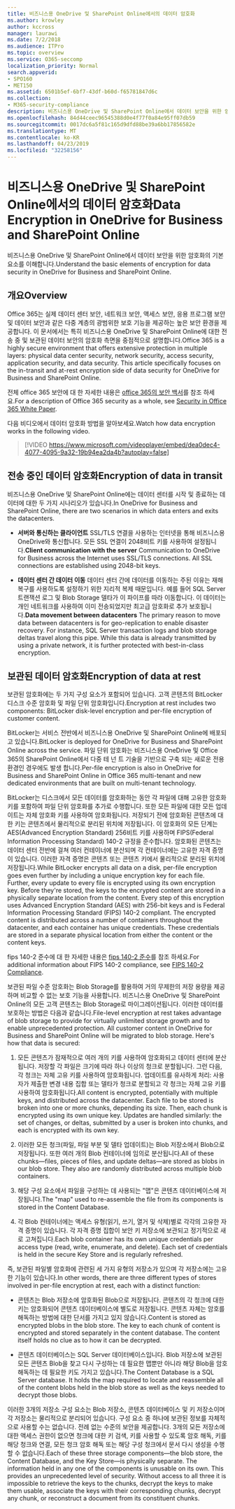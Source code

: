 ```yaml
---
title: 비즈니스용 OneDrive 및 SharePoint Online에서의 데이터 암호화
ms.author: krowley
author: kccross
manager: laurawi
ms.date: 7/2/2018
ms.audience: ITPro
ms.topic: overview
ms.service: O365-seccomp
localization_priority: Normal
search.appverid:
- SPO160
- MET150
ms.assetid: 6501b5ef-6bf7-43df-b60d-f65781847d6c
ms.collection:
- M365-security-compliance
description: 비즈니스용 OneDrive 및 SharePoint Online에서 데이터 보안을 위한 암호화의 기본 요소를 이해합니다.
ms.openlocfilehash: 84d44ceec96545388d0e4f77f0a84e95ff07db59
ms.sourcegitcommit: 0017dc6a5f81c165d9dfd88be39a6bb17856582e
ms.translationtype: MT
ms.contentlocale: ko-KR
ms.lasthandoff: 04/23/2019
ms.locfileid: "32258156"
---
```

# <a name="data-encryption-in-onedrive-for-business-and-sharepoint-online"></a><span data-ttu-id="4be7d-103">비즈니스용 OneDrive 및 SharePoint Online에서의 데이터 암호화</span><span class="sxs-lookup"><span data-stu-id="4be7d-103">Data Encryption in OneDrive for Business and SharePoint Online</span></span>

<span data-ttu-id="4be7d-104">비즈니스용 OneDrive 및 SharePoint Online에서 데이터 보안을 위한 암호화의 기본 요소를 이해합니다.</span><span class="sxs-lookup"><span data-stu-id="4be7d-104">Understand the basic elements of encryption for data security in OneDrive for Business and SharePoint Online.</span></span>
  
## <a name="overview"></a><span data-ttu-id="4be7d-105">개요</span><span class="sxs-lookup"><span data-stu-id="4be7d-105">Overview</span></span>

<span data-ttu-id="4be7d-p101">Office 365는 실제 데이터 센터 보안, 네트워크 보안, 액세스 보안, 응용 프로그램 보안 및 데이터 보안과 같은 다중 계층의 광범위한 보호 기능을 제공하는 높은 보안 환경을 제공합니다. 이 문서에서는 특히 비즈니스용 OneDrive 및 SharePoint Online에 대한 전송 중 및 보관된 데이터 보안의 암호화 측면을 중점적으로 설명합니다.</span><span class="sxs-lookup"><span data-stu-id="4be7d-p101">Office 365 is a highly secure environment that offers extensive protection in multiple layers: physical data center security, network security, access security, application security, and data security. This article specifically focuses on the in-transit and at-rest encryption side of data security for OneDrive for Business and SharePoint Online.</span></span>
  
<span data-ttu-id="4be7d-108">전체 office 365 보안에 대 한 자세한 내용은 [office 365의 보안 백서](https://go.microsoft.com/fwlink/p/?LinkId=270895)를 참조 하세요.</span><span class="sxs-lookup"><span data-stu-id="4be7d-108">For a description of Office 365 security as a whole, see [Security in Office 365 White Paper](https://go.microsoft.com/fwlink/p/?LinkId=270895).</span></span>
  
<span data-ttu-id="4be7d-109">다음 비디오에서 데이터 암호화 방법을 알아보세요.</span><span class="sxs-lookup"><span data-stu-id="4be7d-109">Watch how data encryption works in the following video.</span></span>
  
> [!VIDEO https://www.microsoft.com/videoplayer/embed/dea0dec4-4077-4095-9a32-19b94ea2da4b?autoplay=false]
  
## <a name="encryption-of-data-in-transit"></a><span data-ttu-id="4be7d-110">전송 중인 데이터 암호화</span><span class="sxs-lookup"><span data-stu-id="4be7d-110">Encryption of data in transit</span></span>

<span data-ttu-id="4be7d-111">비즈니스용 OneDrive 및 SharePoint Online에는 데이터 센터를 시작 및 종료하는 데이터에 대한 두 가지 시나리오가 있습니다.</span><span class="sxs-lookup"><span data-stu-id="4be7d-111">In OneDrive for Business and SharePoint Online, there are two scenarios in which data enters and exits the datacenters.</span></span>
  
- <span data-ttu-id="4be7d-p102">**서버와 통신하는 클라이언트** SSL/TLS 연결을 사용하는 인터넷을 통해 비즈니스용 OneDrive와 통신합니다. 모든 SSL 연결이 2048비트 키를 사용하여 설정됩니다.</span><span class="sxs-lookup"><span data-stu-id="4be7d-p102">**Client communication with the server** Communication to OneDrive for Business across the Internet uses SSL/TLS connections. All SSL connections are established using 2048-bit keys.</span></span>

- <span data-ttu-id="4be7d-p103">**데이터 센터 간 데이터 이동** 데이터 센터 간에 데이터를 이동하는 주된 이유는 재해 복구를 사용하도록 설정하기 위한 지리적 복제 때문입니다. 예를 들어 SQL Server 트랜잭션 로그 및 Blob Storage 델타가 이 파이프를 따라 이동합니다. 이 데이터는 개인 네트워크를 사용하여 이미 전송되었지만 최고급 암호화로 추가 보호됩니다.</span><span class="sxs-lookup"><span data-stu-id="4be7d-p103">**Data movement between datacenters** The primary reason to move data between datacenters is for geo-replication to enable disaster recovery. For instance, SQL Server transaction logs and blob storage deltas travel along this pipe. While this data is already transmitted by using a private network, it is further protected with best-in-class encryption.</span></span> 

## <a name="encryption-of-data-at-rest"></a><span data-ttu-id="4be7d-117">보관된 데이터 암호화</span><span class="sxs-lookup"><span data-stu-id="4be7d-117">Encryption of data at rest</span></span>

<span data-ttu-id="4be7d-118">보관된 암호화에는 두 가지 구성 요소가 포함되어 있습니다. 고객 콘텐츠의 BitLocker 디스크 수준 암호화 및 파일 단위 암호화입니다.</span><span class="sxs-lookup"><span data-stu-id="4be7d-118">Encryption at rest includes two components: BitLocker disk-level encryption and per-file encryption of customer content.</span></span>
  
<span data-ttu-id="4be7d-119">BitLocker는 서비스 전반에서 비즈니스용 OneDrive 및 SharePoint Online에 배포되고 있습니다.</span><span class="sxs-lookup"><span data-stu-id="4be7d-119">BitLocker is deployed for OneDrive for Business and SharePoint Online across the service.</span></span> <span data-ttu-id="4be7d-120">파일 단위 암호화는 비즈니스용 OneDrive 및 Office 365의 SharePoint Online에서 다중 테 넌 트 기술을 기반으로 구축 되는 새로운 전용 환경인 경우에도 발생 합니다.</span><span class="sxs-lookup"><span data-stu-id="4be7d-120">Per-file encryption is also in OneDrive for Business and SharePoint Online in Office 365 multi-tenant and new dedicated environments that are built on multi-tenant technology.</span></span>
  
<span data-ttu-id="4be7d-p105">BitLocker는 디스크에서 모든 데이터를 암호화하는 동안 각 파일에 대해 고유한 암호화 키를 포함하여 파일 단위 암호화를 추가로 수행합니다. 또한 모든 파일에 대한 모든 업데이트는 자체 암호화 키를 사용하여 암호화됩니다. 저장되기 전에 암호화된 콘텐츠에 대한 키는 콘텐츠에서 물리적으로 분리된 위치에 저장됩니다. 이 암호화의 모든 단계는 AES(Advanced Encryption Standard) 256비트 키를 사용하며 FIPS(Federal Information Processing Standard) 140-2 규정을 준수합니다. 암호화된 콘텐츠는 데이터 센터 전반에 걸쳐 여러 컨테이너에 분산되며 각 컨테이너에는 고유한 자격 증명이 있습니다. 이러한 자격 증명은 콘텐츠 또는 콘텐츠 키에서 물리적으로 분리된 위치에 저장됩니다.</span><span class="sxs-lookup"><span data-stu-id="4be7d-p105">While BitLocker encrypts all data on a disk, per-file encryption goes even further by including a unique encryption key for each file. Further, every update to every file is encrypted using its own encryption key. Before they're stored, the keys to the encrypted content are stored in a physically separate location from the content. Every step of this encryption uses Advanced Encryption Standard (AES) with 256-bit keys and is Federal Information Processing Standard (FIPS) 140-2 compliant. The encrypted content is distributed across a number of containers throughout the datacenter, and each container has unique credentials. These credentials are stored in a separate physical location from either the content or the content keys.</span></span>
  
<span data-ttu-id="4be7d-127">fips 140-2 준수에 대 한 자세한 내용은 [fips 140-2 준수](https://go.microsoft.com/fwlink/?LinkId=517625)를 참조 하세요.</span><span class="sxs-lookup"><span data-stu-id="4be7d-127">For additional information about FIPS 140-2 compliance, see [FIPS 140-2 Compliance](https://go.microsoft.com/fwlink/?LinkId=517625).</span></span>
  
<span data-ttu-id="4be7d-p106">보관된 파일 수준 암호화는 Blob Storage를 활용하여 거의 무제한의 저장 용량을 제공하며 비교할 수 없는 보호 기능을 사용합니다. 비즈니스용 OneDrive 및 SharePoint Online의 모든 고객 콘텐츠는 Blob Storage로 마이그레이션됩니다. 이러한 데이터를 보호하는 방법은 다음과 같습니다.</span><span class="sxs-lookup"><span data-stu-id="4be7d-p106">File-level encryption at rest takes advantage of blob storage to provide for virtually unlimited storage growth and to enable unprecedented protection. All customer content in OneDrive for Business and SharePoint Online will be migrated to blob storage. Here's how that data is secured:</span></span>
  
1. <span data-ttu-id="4be7d-p107">모든 콘텐츠가 잠재적으로 여러 개의 키를 사용하여 암호화되고 데이터 센터에 분산됩니다. 저장할 각 파일은 크기에 따라 하나 이상의 청크로 분할됩니다. 그런 다음, 각 청크는 자체 고유 키를 사용하여 암호화됩니다. 업데이트를 유사하게 처리: 사용자가 제출한 변경 내용 집합 또는 델타가 청크로 분할되고 각 청크는 자체 고유 키를 사용하여 암호화됩니다.</span><span class="sxs-lookup"><span data-stu-id="4be7d-p107">All content is encrypted, potentially with multiple keys, and distributed across the datacenter. Each file to be stored is broken into one or more chunks, depending its size. Then, each chunk is encrypted using its own unique key. Updates are handled similarly: the set of changes, or deltas, submitted by a user is broken into chunks, and each is encrypted with its own key.</span></span>

2. <span data-ttu-id="4be7d-p108">이러한 모든 청크(파일, 파일 부분 및 델타 업데이트)는 Blob 저장소에서 Blob으로 저장됩니다. 또한 여러 개의 Blob 컨테이너에 임의로 분산됩니다.</span><span class="sxs-lookup"><span data-stu-id="4be7d-p108">All of these chunks—files, pieces of files, and update deltas—are stored as blobs in our blob store. They also are randomly distributed across multiple blob containers.</span></span>

3. <span data-ttu-id="4be7d-137">해당 구성 요소에서 파일을 구성하는 데 사용되는 "맵"은 콘텐츠 데이터베이스에 저장됩니다.</span><span class="sxs-lookup"><span data-stu-id="4be7d-137">The "map" used to re-assemble the file from its components is stored in the Content Database.</span></span>

4. <span data-ttu-id="4be7d-p109">각 Blob 컨테이너에는 액세스 유형(읽기, 쓰기, 열거 및 삭제)별로 각각의 고유한 자격 증명이 있습니다. 각 자격 증명 집합이 보안 키 저장소에 보관되고 정기적으로 새로 고쳐집니다.</span><span class="sxs-lookup"><span data-stu-id="4be7d-p109">Each blob container has its own unique credentials per access type (read, write, enumerate, and delete). Each set of credentials is held in the secure Key Store and is regularly refreshed.</span></span>

<span data-ttu-id="4be7d-140">즉, 보관된 파일별 암호화에 관련된 세 가지 유형의 저장소가 있으며 각 저장소에는 고유한 기능이 있습니다.</span><span class="sxs-lookup"><span data-stu-id="4be7d-140">In other words, there are three different types of stores involved in per-file encryption at rest, each with a distinct function:</span></span>
  
- <span data-ttu-id="4be7d-p110">콘텐츠는 Blob 저장소에 암호화된 Blob으로 저장됩니다. 콘텐츠의 각 청크에 대한 키는 암호화되어 콘텐츠 데이터베이스에 별도로 저장됩니다. 콘텐츠 자체는 암호를 해독하는 방법에 대한 단서를 가지고 있지 않습니다.</span><span class="sxs-lookup"><span data-stu-id="4be7d-p110">Content is stored as encrypted blobs in the blob store. The key to each chunk of content is encrypted and stored separately in the content database. The content itself holds no clue as to how it can be decrypted.</span></span>

- <span data-ttu-id="4be7d-p111">콘텐츠 데이터베이스는 SQL Server 데이터베이스입니다. Blob 저장소에 보관된 모든 콘텐츠 Blob을 찾고 다시 구성하는 데 필요한 맵뿐만 아니라 해당 Blob을 암호 해독하는 데 필요한 키도 가지고 있습니다.</span><span class="sxs-lookup"><span data-stu-id="4be7d-p111">The Content Database is a SQL Server database. It holds the map required to locate and reassemble all of the content blobs held in the blob store as well as the keys needed to decrypt those blobs.</span></span>

<span data-ttu-id="4be7d-p112">이러한 3개의 저장소 구성 요소는 Blob 저장소, 콘텐츠 데이터베이스 및 키 저장소이며 각 저장소는 물리적으로 분리되어 있습니다. 구성 요소 중 하나에 보관된 정보를 자체적으로 사용할 수는 없습니다. 전례 없는 수준의 보안을 제공합니다. 3개의 모든 저장소에 대한 액세스 권한이 없으면 청크에 대한 키 검색, 키를 사용할 수 있도록 암호 해독, 키를 해당 청크와 연결, 모든 청크 암호 해독 또는 해당 구성 청크에서 문서 다시 생성을 수행할 수 없습니다.</span><span class="sxs-lookup"><span data-stu-id="4be7d-p112">Each of these three storage components—the blob store, the Content Database, and the Key Store—is physically separate. The information held in any one of the components is unusable on its own. This provides an unprecedented level of security. Without access to all three it is impossible to retrieve the keys to the chunks, decrypt the keys to make them usable, associate the keys with their corresponding chunks, decrypt any chunk, or reconstruct a document from its constituent chunks.</span></span>